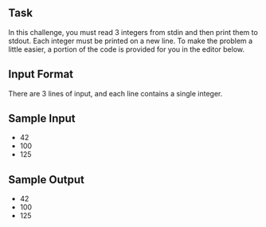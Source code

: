## Task

In this challenge, you must read 3 integers from stdin and then print them to stdout. Each integer must be printed on a new line. To make the problem a little easier, a portion of the code is provided for you in the editor below.

## Input Format

There are 3 lines of input, and each line contains a single integer.

## Sample Input

- 42
- 100
- 125

## Sample Output

- 42
- 100
- 125
